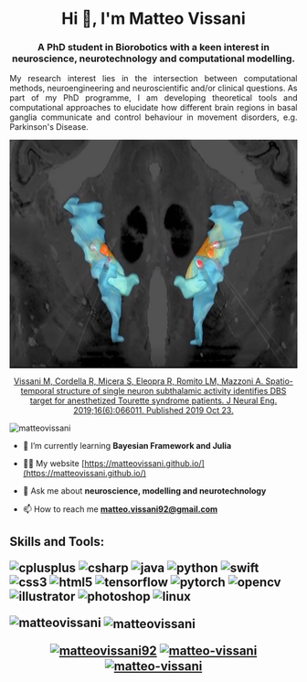 <h1 align="center">Hi 👋, I'm Matteo Vissani</h1>
<h3 align="center">A PhD student in Biorobotics with a keen interest in neuroscience, neurotechnology and computational modelling.</h3>
<p align = "justify"> My research interest lies in the intersection between computational methods, neuroengineering and neuroscientific and/or clinical questions. As part of my PhD programme, I am developing theoretical tools and computational approaches to elucidate how different brain regions in basal ganglia communicate and control behaviour in movement disorders, e.g. Parkinson's Disease.</p>

<p align="center"> <a href="https://iopscience.iop.org/article/10.1088/1741-2552/ab37b4" target="blank"> <img align="center" src="brain_art_4.jpg" alt="TouretteSTN" width="800" height="400" /> </a></p>
<p align="center"> <a href="https://iopscience.iop.org/article/10.1088/1741-2552/ab37b4" target="blank"> Vissani M, Cordella R, Micera S, Eleopra R, Romito LM, Mazzoni A. Spatio-temporal structure of single neuron subthalamic activity identifies DBS target for anesthetized Tourette syndrome patients. J Neural Eng. 2019;16(6):066011. Published 2019 Oct 23.</a></p>

<p align="left"><img src="https://komarev.com/ghpvc/?username=matteovissani" alt="matteovissani" /> </p>

- 🌱 I’m currently learning **Bayesian Framework and Julia**

- 👨‍💻 My website [https://matteovissani.github.io/](https://matteovissani.github.io/)

- 💬 Ask me about **neuroscience, modelling and neurotechnology**

- 📫 How to reach me **matteo.vissani92@gmail.com**

<h2 align="left"> Skills and Tools:
<br>
<p align="left"> <img src="https://devicons.github.io/devicon/devicon.git/icons/cplusplus/cplusplus-original.svg" alt="cplusplus" width="40" height="40"/> <img src="https://devicons.github.io/devicon/devicon.git/icons/csharp/csharp-original.svg" alt="csharp" width="40" height="40"/> <img  
src="https://devicons.github.io/devicon/devicon.git/icons/java/java-original-wordmark.svg" alt="java" width="40" height="40"/> <img 
src="https://devicons.github.io/devicon/devicon.git/icons/python/python-original.svg" alt="python" width="40" height="40"/> <img 
src="https://devicons.github.io/devicon/devicon.git/icons/swift/swift-original-wordmark.svg" alt="swift" width="40" height="40"/> 
<img src="https://devicons.github.io/devicon/devicon.git/icons/css3/css3-original-wordmark.svg" alt="css3" width="40" height="40"/> <img 
src="https://devicons.github.io/devicon/devicon.git/icons/html5/html5-original-wordmark.svg" alt="html5" width="40" height="40"/>
<img src="https://www.vectorlogo.zone/logos/tensorflow/tensorflow-icon.svg" alt="tensorflow" width="40" height="40"/> <img
src="https://www.vectorlogo.zone/logos/pytorch/pytorch-icon.svg" alt="pytorch" width="40" height="40"/> <img 
src="https://www.vectorlogo.zone/logos/opencv/opencv-icon.svg" alt="opencv" width="40" height="40"/>
<img src="https://www.vectorlogo.zone/logos/adobe_illustrator/adobe_illustrator-icon.svg" alt="illustrator" width="40" height="40"/> <img 
src="https://devicons.github.io/devicon/devicon.git/icons/photoshop/photoshop-plain.svg" alt="photoshop" width="40" height="40"/>
<img src="https://devicons.github.io/devicon/devicon.git/icons/linux/linux-original.svg" alt="linux" width="40" height="40"/> </p>

<p><img align="left" src="https://github-readme-stats.vercel.app/api/top-langs/?username=matteovissani&layout=compact&hide=html" alt="matteovissani" /></p>

<p>&nbsp;<img align="center" src="https://github-readme-stats.vercel.app/api?username=matteovissani&show_icons=true&theme=radical" alt="matteovissani" /></p>

<p align="center">
<a href="https://twitter.com/matteovissani92" target="blank"><img align="center" src="https://cdn.jsdelivr.net/npm/simple-icons@3.0.1/icons/twitter.svg" alt="matteovissani92" height="30" width="30" /></a>
<a href="https://linkedin.com/in/matteo-vissani" target="blank"><img align="center" src="https://cdn.jsdelivr.net/npm/simple-icons@3.0.1/icons/linkedin.svg" alt="matteo-vissani" height="30" width="30" /></a>
<a href="https://scholar.google.it/citations?user=xYmTzVQAAAAJ&hl=it" target="blank"><img align="center" src="https://cdn.jsdelivr.net/npm/simple-icons@3.0.1/icons/googlescholar.svg" alt="matteo-vissani" height="30" width="30" /></a>
</p>

